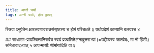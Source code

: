 ```yaml
---
title: अग्नौ चर्या
tags: अग्नौ चर्या, होम-द्रव्यम्
---
```


स्त्रिया ऽनुपेतेन क्षारलवणावरान्नसंसृष्टस्य च होमं परिचक्षते ३ यथोपदेशं काम्यानि बलयश्च ४


##‌ साधारण-प्रायश्चित्तानिसर्वत्र स्वयं प्रज्वलितेऽग्नावुत्तराभ्यां (=उद्दीप्यस्व जातवेदः, मा नो हिंसीः) समिधावादध्यात् ५  आपन्माश्रीः श्रीर्मागादिति वा ६
